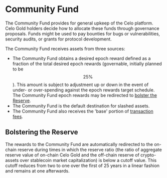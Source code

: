 # Community Fund

The Community Fund provides for general upkeep of the Celo platform. Celo Gold holders decide how to allocate these funds through governance proposals. Funds might be used to pay bounties for bugs or vulnerabilities, security audits, or grants for protocol development.

The Community Fund receives assets from three sources:

* The Community Fund obtains a desired epoch reward defined as a fraction of the total desired epoch rewards \(governable, initially planned to be $$25\%$$\). This amount is subject to adjustment up or down in the event of under- or over-spending against the epoch rewards target schedule. The Community Fund epoch rewards may be redirected to [bolster the Reserve](community-fund.md#bolstering-the-reserve).
* The Community Fund is the default destination for slashed assets.
* The Community Fund also receives the 'base' portion of [transaction fees](../../transactions/gas-pricing.md).

## Bolstering the Reserve

The rewards to the Community Fund are automatically redirected to the on-chain reserve during times in which the reserve ratio \(the ratio of aggregate reserve value of on-chain Celo Gold and the off-chain reserve of crypto-assets over stablecoin market capitalization\) is below a cutoff value. This cutoff reduces from two to one over the first of 25 years in a linear fashion and remains at one afterwards.

